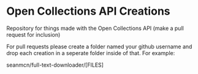 # Open Collections API Creations

Repository for things made with the Open Collections API (make a pull request for inclusion)

For pull requests please create a folder named your github username and drop each creation in a seperate folder inside of that. For example:

seanmcn/full-text-downloader/[FILES]
